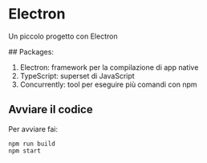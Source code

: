 # Electron

Un piccolo progetto con Electron

## Packages:

1. Electron: framework per la compilazione di app native
2. TypeScript: superset di JavaScript
3. Concurrently: tool per eseguire più comandi con npm

## Avviare il codice

Per avviare fai:

```
npm run build
npm start
```
